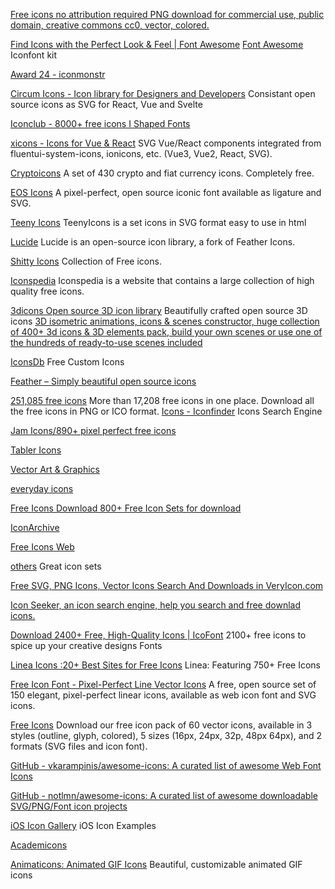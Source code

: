 
[Free icons no attribution required PNG download for commercial use, public domain, creative commons cc0, vector, colored.](https://aiconica.net/)

[Find Icons with the Perfect Look & Feel | Font Awesome](https://fontawesome.com/icons)
[Font Awesome](https://fontawesome.com/)
Iconfont kit

[Award 24 - iconmonstr](https://iconmonstr.com/award-24-svg/)

[Circum Icons - Icon library for Designers and Developers](https://circumicons.com/)
Consistant open source icons as SVG for React, Vue and Svelte

[Iconclub - 8000+ free icons I Shaped Fonts](https://shapedfonts.com/iconclub/)

[xicons - Icons for Vue & React](https://www.xicons.org/#/)
SVG Vue/React components integrated from fluentui-system-icons, ionicons, etc. (Vue3, Vue2, React, SVG).

[Cryptoicons](http://cryptoicons.co/)
A set of 430 crypto and fiat currency icons. Completely free.

[EOS Icons](https://icons.eosdesignsystem.com/)
A pixel-perfect, open source iconic font available as ligature and SVG.

[Teeny Icons](https://teenyicons.com/)
TeenyIcons is a set icons in SVG format easy to use in html

[Lucide](https://lucide.netlify.app/)
Lucide is an open-source icon library, a fork of Feather Icons.

[Shitty Icons](https://shittyicons.com/)
Collection of Free icons.

[Iconspedia](https://www.iconspedia.com/)
Iconspedia is a website that contains a large collection of high quality free icons.

[3dicons Open source 3D icon library](https://3dicons.co/)
Beautifully crafted open source 3D icons
[3D isometric animations, icons & scenes constructor, huge collection of 400+ 3d icons & 3D elements pack, build your own scenes or use one of the hundreds of ready-to-use scenes included](https://www.3dicons.com/isometric)

[IconsDb](https://www.iconsdb.com/)
Free Custom Icons

[Feather – Simply beautiful open source icons](https://feather.netlify.app/)

[251,085 free icons](https://www.iconfinder.com/free_icons)
More than 17,208 free icons in one place. Download all the free icons in PNG or ICO format.
[Icons - Iconfinder](https://www.iconfinder.com/search)
Icons Search Engine

[Jam Icons/890+ pixel perfect free icons](https://jam-icons.com/)

[Tabler Icons](https://tabler-icons.io/)

[Vector Art & Graphics](https://dryicons.com/free-icons)

[everyday icons](https://everydayicons.jp/)

[Free Icons Download  800+ Free Icon Sets for download](http://freeiconsdownload.com/)

[IconArchive](http://www.iconarchive.com/)

[Free Icons Web](http://www.freeiconsweb.com/)

[others](https://www.untitledui.com/blog/free-icon-sets)
Great icon sets

[Free SVG, PNG Icons, Vector Icons Search And Downloads in VeryIcon.com](https://www.veryicon.com/)

[Icon Seeker, an icon search engine, help you search and free downlad icons.](https://iconseeker.com/)

[Download 2400+ Free, High-Quality Icons | IcoFont](https://icofont.com/)
2100+ free icons to spice up your creative designs
Fonts

[Linea Icons :20+ Best Sites for Free Icons](https://linea.io/)
Linea: Featuring 750+ Free Icons

[Free Icon Font - Pixel-Perfect Line Vector Icons](https://mobiriseicons.com/)
A free, open source set of 150 elegant, pixel-perfect linear icons, available as web icon font and SVG icons.

[Free Icons](https://nucleoapp.com/free-icons)
Download our free icon pack of 60 vector icons, available in 3 styles (outline, glyph, colored), 5 sizes (16px, 24px, 32p, 48px 64px), and 2 formats (SVG files and icon font).

[GitHub - vkarampinis/awesome-icons: A curated list of awesome Web Font Icons](https://github.com/vkarampinis/awesome-icons)

[GitHub - notlmn/awesome-icons: A curated list of awesome downloadable SVG/PNG/Font icon projects](https://github.com/notlmn/awesome-icons)

[iOS Icon Gallery](https://www.iosicongallery.com/)
iOS Icon Examples

[Academicons](https://jpswalsh.github.io/academicons/)

[Animaticons: Animated GIF Icons](https://animaticons.co/)
Beautiful, customizable animated GIF icons
